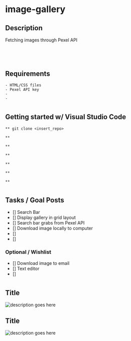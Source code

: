 # image-gallery


## Description
<p>Fetching images through Pexel API
</p>

#

<br>

## Requirements
```
- HTML/CSS files
- Pexel API key
- 
- 
```

#

## Getting started w/ Visual Studio Code
```
** git clone <insert_repo>

** 

** 

** 

** 

** 

** 
```

#

## Tasks / Goal Posts
- [] Search Bar
- [] Display gallery in grid layout
- [] Search bar grabs from Pexel API
- [] Download image locally to computer
- [] 
- [] 

### Optional / Wishlist
- [] Download image to email
- [] Text editor
- [] 

#

## Title
![description goes here](./)

## Title
![description goes here](./)

